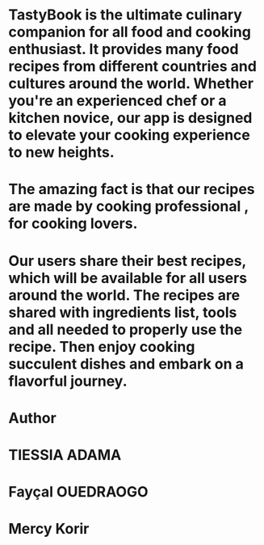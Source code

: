 # TastyBook is the ultimate culinary companion for all food and cooking enthusiast. It provides many food recipes from different countries and cultures around the world. Whether you're an experienced chef or a kitchen novice, our app is designed to elevate your cooking experience to new heights.

 # The amazing fact is that our recipes are made by cooking professional , for cooking lovers.

#	Our users share their best recipes, which will be available for all users around the world. The recipes are shared with ingredients list, tools and all needed to properly use the recipe. Then enjoy cooking succulent dishes and embark on a flavorful journey.

# Author

# TIESSIA ADAMA
# Fayçal OUEDRAOGO
# Mercy Korir
